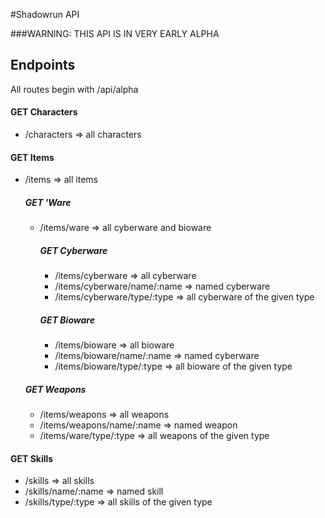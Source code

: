 #Shadowrun API

###WARNING: THIS API IS IN VERY EARLY ALPHA

## Endpoints

All routes begin with /api/alpha

#### GET Characters

* /characters => all characters

#### GET Items

* /items => all items

  ##### GET 'Ware

  * /items/ware => all cyberware and bioware

    ##### GET Cyberware

    * /items/cyberware => all cyberware
    * /items/cyberware/name/:name => named cyberware
    * /items/cyberware/type/:type => all cyberware of the given type

    ##### GET Bioware

    * /items/bioware => all bioware
    * /items/bioware/name/:name => named cyberware
    * /items/bioware/type/:type => all bioware of the given type

  ##### GET Weapons

  * /items/weapons => all weapons
  * /items/weapons/name/:name => named weapon
  * /items/ware/type/:type => all weapons of the given type

#### GET Skills

* /skills => all skills
* /skills/name/:name => named skill
* /skills/type/:type => all skills of the given type
